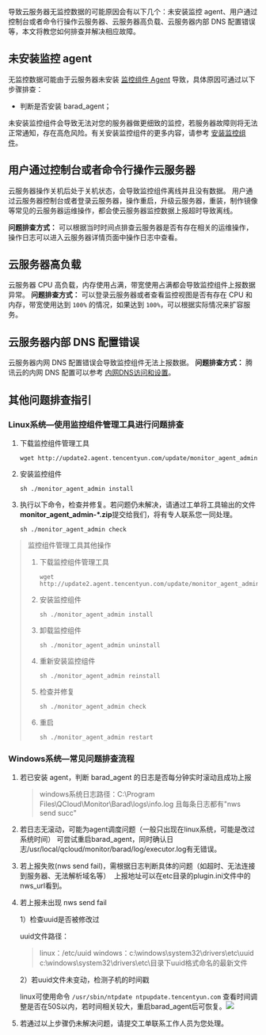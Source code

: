 导致云服务器无监控数据的可能原因会有以下几个：未安装监控 agent、用户通过控制台或者命令行操作云服务器、云服务器高负载、云服务器内部 DNS 配置错误等，本文将教您如何排查并解决相应故障。
## 未安装监控 agent
无监控数据可能由于云服务器未安装 [监控组件 Agent](https://cloud.tencent.com/doc/product/248/2258) 导致，具体原因可通过以下步骤排查：
- 判断是否安装 barad_agent；

未安装监控组件会导致无法对您的服务器做更细致的监控，若服务器故障则将无法正常通知，存在高危风险。有关安装监控组件的更多内容，请参考 [安装监控组件](https://cloud.tencent.com/document/product/248/6211)。

## 用户通过控制台或者命令行操作云服务器
云服务器操作关机后处于关机状态，会导致监控组件离线并且没有数据。
用户通过云服务器控制台或者登录云服务器，操作重启，升级云服务器，重装，制作镜像等常见的云服务器运维操作，都会使云服务器监控数据上报超时导致离线。

**问题排查方式：** 可以根据当时时间点排查云服务器是否有存在相关的运维操作，操作日志可以进入云服务器详情页面中操作日志中查看。

## 云服务器高负载
云服务器 CPU 高负载，内存使用占满，带宽使用占满都会导致监控组件上报数据异常。
**问题排查方式：** 可以登录云服务器或者查看监控视图是否有存在 CPU 和内存，带宽使用达到 `100%` 的情况，如果达到 `100%`，可以根据实际情况来扩容服务。

##  云服务器内部 DNS 配置错误
云服务器内网 DNS 配置错误会导致监控组件无法上报数据。
**问题排查方式：** 腾讯云的内网 DNS 配置可以参考 [内网DNS访问和设置](https://cloud.tencent.com/document/product/213/5225#dns-.E6.9C.8D.E5.8A.A1.E5.99.A8.E5.9C.B0.E5.9D.80)。

## 其他问题排查指引

### Linux系统—使用监控组件管理工具进行问题排查

1. 下载监控组件管理工具

   ```
   wget http://update2.agent.tencentyun.com/update/monitor_agent_admin
   ```

2. 安装监控组件

   ```
   sh ./monitor_agent_admin install
   ```

3. 执行以下命令，检查并修复。若问题仍未解决，请通过工单将工具输出的文件**monitor_agent_admin-\*.zip**提交给我们，将有专人联系您一同处理。

   ```
   sh ./monitor_agent_admin check
   ```

> 监控组件管理工具其他操作
>
> 1. 下载监控组件管理工具
>
>    ```
>    wget http://update2.agent.tencentyun.com/update/monitor_agent_admin
>    ```
>
> 2. 安装监控组件
>
>    ```
>    sh ./monitor_agent_admin install
>    ```
>
> 3. 卸载监控组件
>
>    ```
>    sh ./monitor_agent_admin uninstall
>    ```
>
> 4. 重新安装监控组件
>
>    ```
>    sh ./monitor_agent_admin reinstall
>    ```
>
> 5. 检查并修复
>
>    ```
>    sh ./monitor_agent_admin check
>    ```
>
> 6. 重启
>
>    ```
>    sh ./monitor_agent_admin restart
>    ```

### Windows系统—常见问题排查流程

1. 若已安装 agent，判断 barad_agent 的日志是否每分钟实时滚动且成功上报 

   > windows系统日志路径：C:\Program Files\QCloud\Monitor\Barad\logs\info.log
   > 且每条日志都有"nws send succ"

2. 若日志无滚动，可能为agent调度问题（一般只出现在linux系统，可能是改过系统时间）
   可尝试重启barad_agent，同时确认日志/usr/local/qcloud/monitor/barad/log/executor.log有无错误。

3. 若上报失败(nws send fail)，需根据日志判断具体的问题（如超时、无法连接到服务器、无法解析域名等） 
   上报地址可以在etc目录的plugin.ini文件中的nws_url看到。

4. 若上报未出现 nws send fail

   1）检查uuid是否被修改过

   uuid文件路径：

   > linux：/etc/uuid
   > windows：c:\windows\system32\drivers\etc\uuid
   > c:\windows\system32\drivers\etc\目录下uuid格式命名的最新文件

   2）若uuid文件未变动，检测子机的时间戳

    linux可使用命令 `/usr/sbin/ntpdate ntpupdate.tencentyun.com` 查看时间调整是否在50S以内，若时间相关较大，重启barad_agent后可恢复。![](https://main.qcloudimg.com/raw/2be108329ee18a199ae1d5b28a571460.png)

5. 若通过以上步骤仍未解决问题，请提交工单联系工作人员为您处理。
